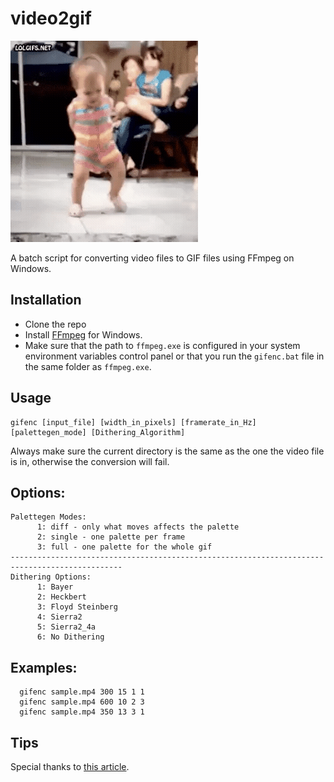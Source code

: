 # video2gif

![sample gif file generated](sample.gif)

A batch script for converting video files to GIF files using FFmpeg on Windows.

## Installation
* Clone the repo
* Install [FFmpeg](http://ffmpeg.zeranoe.com/builds/) for Windows.
* Make sure that the path to `ffmpeg.exe` is configured in your system environment variables control panel or that you run the `gifenc.bat` file in the same folder as `ffmpeg.exe`.

## Usage
```
gifenc [input_file] [width_in_pixels] [framerate_in_Hz] [palettegen_mode] [Dithering_Algorithm]
```
Always make sure the current directory is the same as the one the video file is in, otherwise the conversion will fail.
## Options:
```
Palettegen Modes:
      1: diff - only what moves affects the palette
      2: single - one palette per frame
      3: full - one palette for the whole gif
-----------------------------------------------------------------------------------------------
Dithering Options:
      1: Bayer
      2: Heckbert
      3: Floyd Steinberg
      4: Sierra2
      5: Sierra2_4a
      6: No Dithering
```

## Examples:
```
  gifenc sample.mp4 300 15 1 1
  gifenc sample.mp4 600 10 2 3
  gifenc sample.mp4 350 13 3 1

```

## Tips
Special thanks to [this article](http://blog.pkh.me/p/21-high-quality-gif-with-ffmpeg.html).
